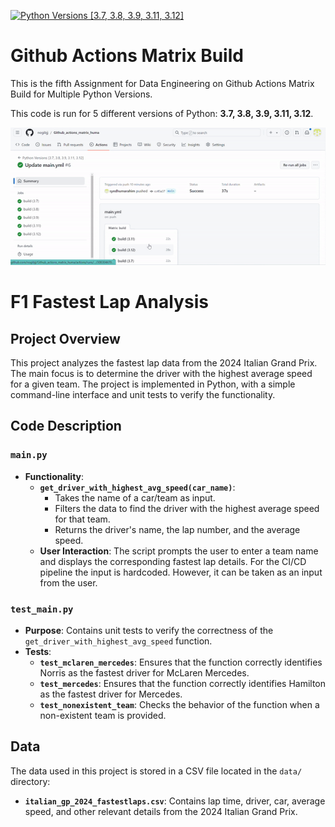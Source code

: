 [![Python Versions [3.7, 3.8, 3.9, 3.11, 3.12]](https://github.com/nogibjj/Github_actions_matrix_huma/actions/workflows/main.yml/badge.svg)](https://github.com/nogibjj/Github_actions_matrix_huma/actions/workflows/main.yml)

# Github Actions Matrix Build 
This is the fifth Assignment for Data Engineering on Github Actions Matrix Build for Multiple Python Versions.

This code is run for 5 different versions of Python: **3.7, 3.8, 3.9, 3.11, 3.12**.

![GitHub Actions Workflow](matix_python_version-ezgif.com-video-to-gif-converter.gif)

# F1 Fastest Lap Analysis

## Project Overview

This project analyzes the fastest lap data from the 2024 Italian Grand Prix. The main focus is to determine the driver with the highest average speed for a given team. The project is implemented in Python, with a simple command-line interface and unit tests to verify the functionality. 


## Code Description

### `main.py`

- **Functionality**:
  - **`get_driver_with_highest_avg_speed(car_name)`**: 
    - Takes the name of a car/team as input.
    - Filters the data to find the driver with the highest average speed for that team.
    - Returns the driver's name, the lap number, and the average speed.
  - **User Interaction**: The script prompts the user to enter a team name and displays the corresponding fastest lap details. For the CI/CD pipeline the input is hardcoded. However, it can be taken as an input from the user.

### `test_main.py`

- **Purpose**: Contains unit tests to verify the correctness of the `get_driver_with_highest_avg_speed` function.
- **Tests**:
  - **`test_mclaren_mercedes`**: Ensures that the function correctly identifies Norris as the fastest driver for McLaren Mercedes.
  - **`test_mercedes`**: Ensures that the function correctly identifies Hamilton as the fastest driver for Mercedes.
  - **`test_nonexistent_team`**: Checks the behavior of the function when a non-existent team is provided.

## Data

The data used in this project is stored in a CSV file located in the `data/` directory:

- **`italian_gp_2024_fastestlaps.csv`**: Contains lap time, driver, car, average speed, and other relevant details from the 2024 Italian Grand Prix.


